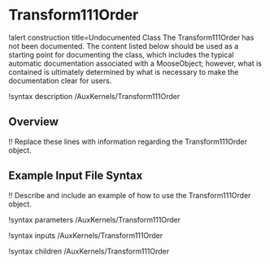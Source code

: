 # Transform111Order

!alert construction title=Undocumented Class
The Transform111Order has not been documented. The content listed below should be used as a starting point for
documenting the class, which includes the typical automatic documentation associated with a
MooseObject; however, what is contained is ultimately determined by what is necessary to make the
documentation clear for users.

!syntax description /AuxKernels/Transform111Order

## Overview

!! Replace these lines with information regarding the Transform111Order object.

## Example Input File Syntax

!! Describe and include an example of how to use the Transform111Order object.

!syntax parameters /AuxKernels/Transform111Order

!syntax inputs /AuxKernels/Transform111Order

!syntax children /AuxKernels/Transform111Order
